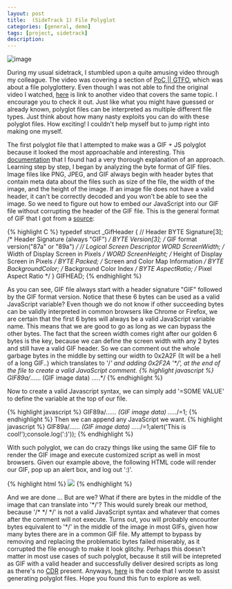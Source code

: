 ```yaml
---
layout: post
title:  (SideTrack 1) File Polyglot
categories: [general, demo]
tags: [project, sidetrack]
description:
---
```

![image](https://illusion-investigation.weebly.com/uploads/2/4/2/2/24222135/6476083.jpg?306)

During my usual sidetrack, I stumbled upon a quite amusing video through my colleague. 
The video was covering a section of [PoC || GTFO](https://nostarch.com/gtfo), which 
was about a file polyglottery. Even though I was not able to find the original video I watched, [here](https://www.youtube.com/watch?time_continue=1166&v=fdKPnsWp9ho) is link to another video that covers the same topic. I encourage you to check it out. Just like what you might have guessed or already known, 
polyglot files can be interpreted as multiple different file types. Just think about how many nasty exploits you can do with these polyglot files. How exciting! I couldn't 
help myself but to jump right into making one myself. 

The first polyglot file that I attempted to make was a GIF + JS polyglot because it looked the most approachable and interesting. This [documentation](https://stegosploit.info/) that I found had a very thorough explanation of an approach. Learning step by step, I began by analyzing the byte format of GIF files. Image files 
like PNG, JPEG, and GIF always begin with header bytes that contain meta data about 
the files such as size of the file, the width of the image, and the height of the image. If an image file does not have a valid header, it can't be correctly decoded and you won't be able to see the image. So we need to figure out how to embed our JavaScript into our GIF file without corrupting the header of the GIF file. This is 
the general format of GIF that I got from a [source](https://www.fileformat.info/format/gif/egff.htm):

{% highlight C %}
typedef struct _GifHeader
{
  // Header
  BYTE Signature[3];     /* Header Signature (always "GIF") */
  BYTE Version[3];       /* GIF format version("87a" or "89a") */
  // Logical Screen Descriptor
  WORD ScreenWidth;      /* Width of Display Screen in Pixels */
  WORD ScreenHeight;     /* Height of Display Screen in Pixels */
  BYTE Packed;           /* Screen and Color Map Information */
  BYTE BackgroundColor;  /* Background Color Index */
  BYTE AspectRatio;      /* Pixel Aspect Ratio */
} GIFHEAD;
{% endhighlight %}

As you can see, GIF file always start with a header signature "GIF" followed by 
the GIF format version. Notice that these 6 bytes can be used as a valid JavaScript 
variable? Even though we do not know if other succeeding bytes can be validly interpreted in common browsers like Chrome or Firefox, we are certain that the first 6 bytes 
will always be a valid JavaScript variable name. This means that we are good to go 
as long as we can bypass the other bytes. The fact that the screen width comes right 
after our golden 6 bytes is the key, because we can define the screen width with any 
2 bytes and still have a valid GIF header. So we can comment out the whole garbage 
bytes in the middle by setting our width to 0x2A2F (It will be a hell of a long GIF..) which translates to '/*' and 
adding 0x2F2A '\*/',  at the end of the file to create a valid JavaScript comment.
{% highlight javascript %}
    GIF89a/*...... (GIF image data) .....*/
{% endhighlight %}

Now to create a valid Javascript syntax, we can simply add '=SOME VALUE' to 
define the variable at the top of our file.

{% highlight javascript %}
    GIF89a/*...... (GIF image data) .....*/=1;
{% endhighlight %}
Then we can append any JavaScript we want.
{% highlight javascript %}
    GIF89a/*...... (GIF image data) .....*/=1;alert('This is cool!');console.log(':)'));
{% endhighlight %}

With such polyglot, we can do crazy things like using the same GIF file to render the GIF image and execute customized script as well in most browsers. Given our example above, the 
following HTML code will render our GIF, pop up an alert box, and log out ':)'.

{% highlight html %}
    <html>
        <body>
            <img src="giphy.gif">
            <script src="giphy.gif"></script>
        </body>
    </html>
{% endhighlight %}

And we are done ... But are we? What if there are bytes in the middle of the image that 
can translate into '\*/'? This would surely break our method, because '/\* \*/ \*/' is not a valid JavaScript syntax and whatever that comes after the comment will not execute. Turns out, you will probably encounter bytes equivalent to '*/' in the 
middle of the image in most GIFs, given how many bytes there are in a common GIF file. 
My attempt to bypass by removing and replacing the problematic bytes failed miserably, 
as it corrupted the file enough to make it look glitchy. Perhaps this doesn't matter in most use cases of such polyglot, because it still will be intepreted as GIF with a valid header and successfully deliver desired scripts as long as there's no [CDR](https://en.wikipedia.org/wiki/Content_Disarm_%26_Reconstruction) present. Anyways, [here](https://github.com/RyanJeon/Polyglot) is the code that I wrote to assist generating polyglot files. Hope you found 
this fun to explore as well.
